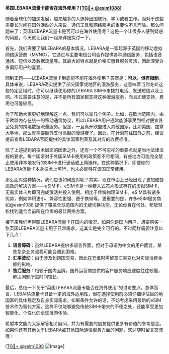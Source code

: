 **英国LEBARA流量卡能否在海外使用？[[TG💪+ @esim1088](https://t.me/s/esim1088)]**

随着全球化的加速发展，越来越多的人选择出国旅行、学习或者工作。而对于这些需要长时间在国外活动的人来说，通讯工具和网络服务的重要性不言而喻。那么问题来了：英国LEBARA流量卡是否可以在海外使用呢？这是一个让很多人感到疑惑的问题，今天就让我们一起来详细探讨一下。

首先，我们需要了解LEBARA的基本情况。LEBARA是一家起源于英国的移动虚拟网络运营商（MVNO），它通过与主要电信公司合作提供各种通信服务，包括语音通话、短信以及数据流量等。其最大的特点就是价格实惠且服务灵活，因此深受许多国际用户的喜爱。

回到正题——LEBARA流量卡到底能不能在海外使用？答案是：**可以，但有限制**。具体来说，LEBARA确实提供了部分国家或地区的漫游服务，这意味着当你身处这些特定区域时，你可以继续使用你的LEBARA SIM卡来拨打电话、发送短信以及上网。不过需要注意的是，并不是所有国家都支持这种漫游服务，而且即使支持，费用也可能较高。

为了帮助大家更好地理解这一点，我们可以举几个例子。比如，在欧洲范围内，由于欧盟内存在统一的移动通信协议，所以LEBARA用户通常能够享受到相对便宜甚至免费的跨境数据流量服务。但是，一旦离开欧盟进入其他国家，比如美国、加拿大等地，那么就需要额外支付高额的漫游费了。因此，在计划前往国外之前，建议提前查看LEBARA官网提供的具体国家列表及其对应的收费标准。

除了上述提到的技术层面的因素之外，还有一个不可忽视的重要点就是当地法律法规的要求。每个国家对于外国SIM卡使用的政策都不尽相同，有些地方可能完全禁止使用非本地发行的SIM卡进行通话或上网操作。在这种情况下，即便你的LEBARA流量卡本身技术上可行，也未必能够在该国正常使用。

那么面对这种情况，我们应该如何应对呢？其实，现在市面上已经出现了更加便捷高效的解决方案——eSIM卡。eSIM卡是一种嵌入式芯片形式存在的虚拟SIM卡，无需实体卡片即可完成激活并投入使用。相比于传统物理SIM卡，eSIM具有诸多优势，例如体积更小、兼容性更强、便于携带等。更重要的是，许多eSIM服务商如@esim1088 提供了覆盖全球范围内的无缝切换功能，无论你身在何处，都能轻松找到适合当前所在位置的最佳网络方案。

接下来我们再聊聊LEBARA流量卡在国内的情况。如果你是国内用户，想要购买一张英国LEBARA流量卡用于日常需求，这其实是完全可行的。不过同样需要注意以下几点：

1. **语言障碍**：虽然LEBARA提供多语言界面，但对于母语为中文的用户而言，某些复杂业务流程可能会遇到困难。
2. **汇率波动**：由于涉及到跨国交易，因此在充值时需留意汇率变化对实际消费金额的影响。
3. **售后服务**：相较于国内品牌，国外运营商提供的客户服务响应速度往往较慢，解决问题所需时间较长。

最后，总结一下关于“英国LEBARA流量卡能否在海外使用”的讨论要点。总体而言，LEBARA流量卡具备一定的海外适用性，但在选择使用前必须仔细评估目的地国家的具体规定及自身实际需求。如果条件允许的话，不妨考虑采用最新的eSIM技术作为替代方案，这样不仅能够避免传统SIM卡带来的不便之处，还能享受更加智能化、个性化的全球漫游体验。

希望本文能为大家解答相关疑问，并为有需要的朋友提供更多有价值的参考信息。如果你还有其他关于LEBARA或其他国际通信服务方面的问题，欢迎随时留言交流哦！

[[TG💪+ @esim1088](https://t.me/s/esim1088) ![Image](https://i.postimg.cc/4NQfJmqS/Snipaste-2025-05-13-00-14-12.png)]